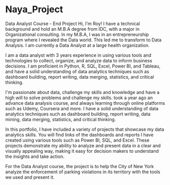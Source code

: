 # Naya_Project
Data Analyst Course - End Project
Hi, I'm Roy! I have a technical background and hold an M.B.A degree from IDC, with a major in Organizational consulting. 
In my M.B.A, I was in an entrepreneurship program where I revealed the Data world. This led me to transform to Data Analysis. I am currently a Data Analyst at a large health organization.

I am a data analyst with 3 years experience in using various tools and technologies to collect, organize, and analyze data to inform business decisions. I am proficient in Python, R, SQL, Excel, Power BI, and Tableau, and have a solid understanding of data analytics techniques such as dashboard building, report writing, data merging, statistics, and critical thinking.

I'm passionate about data, challenge my skills and knowledge and have a high will to solve problems and challenge my skills. took a year ago an advance data analysis course, and always learning through online platforms such as Udemy, Coursera and more.
I have a solid understanding of data analytics techniques such as dashboard building, report writing, data mining, data merging, statistics, and critical thinking.

In this portfolio, I have included a variety of projects that showcase my data analytics skills. You will find links of the dashboards and reports I have created using various tools such as Power BI, SQL, and Excel. 
These projects demonstrate my ability to analyze and present data in a clear and visually appealing way, making it easy for decision makers to understand the insights and take action.

For the Data Analyst course, the project is to help the City of New York analyze the enforcement of parking violations in its territory with the tools we used and present it.
